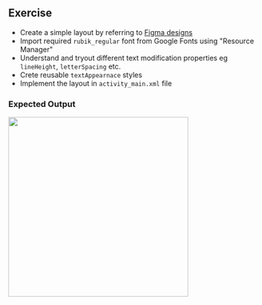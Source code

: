 ## Exercise

- Create a simple layout by referring
  to [Figma designs](https://www.figma.com/file/yoK55huhMrsyC21CwaJrwF/Ui%2FUx-On-Mobile?node-id=260%3A2167&t=kRgSnGjgV7iwk4f4-4)
- Import required `rubik_regular` font from Google Fonts using "Resource Manager"
- Understand and tryout different text modification properties eg `lineHeight`, `letterSpacing` etc.
- Crete reusable `textAppearnace` styles
- Implement the layout in `activity_main.xml` file

### Expected Output

<img src="library/src/test/snapshots/images/com.example.android.library_MainActivityTest_layout[PIXEL_4A].png" width="360"/>

